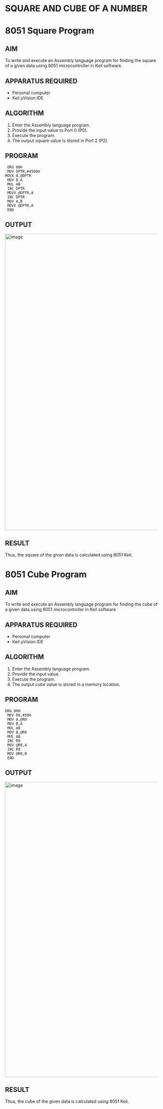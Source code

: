 # SQUARE AND CUBE OF A NUMBER
# 8051 Square  Program

## AIM
To write and execute an Assembly language program for finding the square of a given data using 8051 microcontroller in Keil software.

## APPARATUS REQUIRED
- Personal computer
- Keil μVision IDE

## ALGORITHM
1. Enter the Assembly language program.
2. Provide the input value to Port 0 (P0).
3. Execute the program.
4. The output square value is stored in Port 2 (P2).

## PROGRAM
```
 ORG 00H
 MOV DPTR,#4500H
MOVX A,@DPTR
 MOV B,A
 MUL AB
 INC DPTR
 MOVX @DPTR,A
 INC DPTR
 MOV A,B
 MOVX @DPTR,A
 END

```

## OUTPUT
<img width="1566" height="973" alt="image" src="https://github.com/user-attachments/assets/516e42bc-b3fb-4840-89c3-9d1c668bb2c0" />


## RESULT
Thus, the square of the given data is calculated using 8051 Keil.

# 8051 Cube  Program

## AIM
To write and execute an Assembly language program for finding the cube of a given data using 8051 microcontroller in Keil software.

## APPARATUS REQUIRED
- Personal computer
- Keil μVision IDE

## ALGORITHM
1. Enter the Assembly language program.
2. Provide the input value.
3. Execute the program.
4. The output cube value is stored in a memory location.

## PROGRAM
```
ORG 00H
 MOV R0,#50H
 MOV A,@R0
 MOV B,A
 MUL AB
 MOV B,@R0
 MUL AB
 INC R0
 MOV @R0,A
 INC R0
 MOV @R0,B
 END
```
## OUTPUT
<img width="1650" height="968" alt="image" src="https://github.com/user-attachments/assets/49cef456-be2c-4322-a1c7-496b47983cb1" />

## RESULT
Thus, the cube of the given data is calculated using 8051 Keil.
